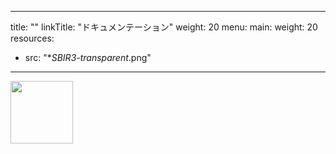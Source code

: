
---
title: ""
linkTitle: "ドキュメンテーション"
weight: 20
menu:
  main:
    weight: 20
resources:
- src: "**SBIR3-transparent*.png"
---
<p>
<img src="SBIR3-transparent.png" style="height:100px"/>
</p>


